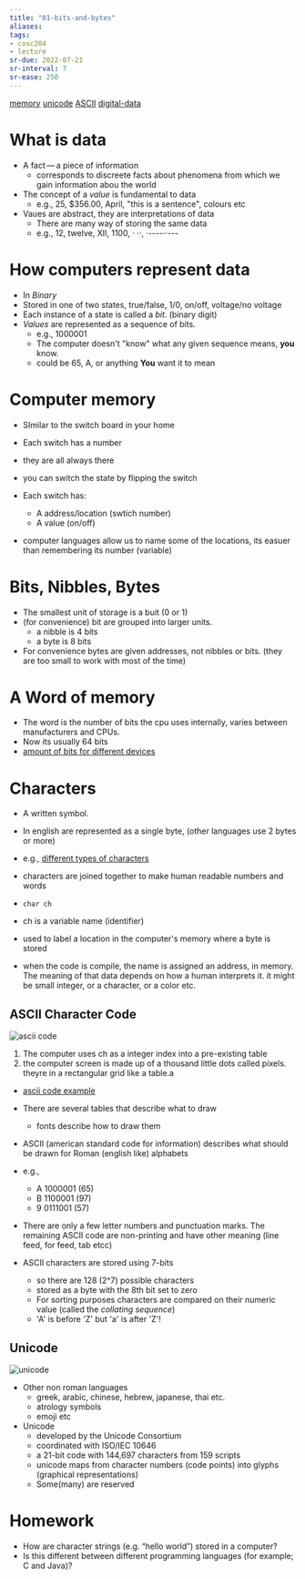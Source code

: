 ```yaml
---
title: "01-bits-and-bytes"
aliases: 
tags: 
- cosc204
- lecture
sr-due: 2022-07-21
sr-interval: 7
sr-ease: 250
---
```


[memory](notes/memory.md)
[unicode](notes/unicode.md)
[ASCII](notes/ASCII.md)
[digital-data](notes/digital-data.md)
























# What is data
- A fact — a piece of information
	- corresponds to discreete facts about phenomena from which we gain information abou the world
- The concept of a *value* is fundamental to data
	- e.g., 25, $356.00, April, "this is a sentence", colours etc
- Vaues are abstract, they are interpretations of data
	- There are many way of storing the same data
	- e.g., 12, twelve, XII, 1100, · ··, ·----··---

# How computers represent data
- In *Binary*
- Stored in one of two states, true/false, 1/0, on/off, voltage/no voltage
- Each instance of a state is called a *bit*. (binary digit)
- *Values* are represented as a sequence of bits.
	- e.g., 1000001
	- The computer doesn't "know" what any given sequence means, **you** know.
	- could be 65, A, or anything **You** want it to mean

# Computer memory
- SImilar to the switch board in your home
- Each switch has a number
- they are all always there
- you can switch the state by flipping the switch

 - Each switch has:
	 - A address/location (swtich number)
	 - A value (on/off)

- computer languages allow us to name some of the locations, its easuer than remembering its number (variable)


# Bits, Nibbles, Bytes
-  The smallest unit of storage is a buit (0 or 1)
- (for convenience) bit are grouped into larger units.
	- a nibble is 4 bits
	- a byte is 8 bits
- For convenience bytes are given addresses, not nibbles or bits. (they are too small to work with most of the time)

# A Word of memory
- The word is the number of bits the cpu uses internally, varies between manufacturers and CPUs.
- Now its usually 64 bits
- [amount of bits for different devices](https://i.imgur.com/nHrz1zX.png)

# Characters
- A written symbol.
- In english are represented as a single byte, (other languages use 2 bytes or more)
- e.g., [different types of characters](https://i.imgur.com/DBLVhw8.png)

- characters are joined together to make human readable numbers and words

- `char ch` 
- ch is a variable name (identifier) 
- used to label a location in the computer's memory where a byte is stored
- when the code is compile, the name is assigned an address, in memory. The meaning of that data depends on how a human interprets it. it might be small integer, or a character, or a color etc.

## ASCII Character Code
![ascii code](https://i.imgur.com/NbBtm1v.png)

1. The computer uses ch as a integer index into a pre-existing table 
2. the computer screen is made up of a thousand little dots called pixels. theyre in a rectangular grid like a table.a

- [ascii code example](https://i.imgur.com/9uvKRVo.png)

- There are several tables that describe what to draw
	- fonts describe how to draw them
- ASCII (american standard code for information) describes what should be drawn for Roman (english like) alphabets
- e.g.,
	- A 1000001 (65)
	- B 1100001 (97)
	- 9 0111001 (57)
- There are only a few letter numbers and punctuation marks. The remaining ASCII code are non-printing and have other meaning (line feed, for feed, tab etcc)
- ASCII characters are stored using 7-bits
	- so there are 128 (2^7) possible characters
	- stored as a byte with the 8th bit set to zero
	- For sorting purposes characters are compared on their numeric value (called the *collating sequence*)
	- 'A' is before 'Z' but 'a' is after 'Z'!

## Unicode
![unicode](https://i.imgur.com/GEtVItW.png)

- Other non roman languages
	- greek, arabic, chinese, hebrew, japanese, thai etc.
	- atrology symbols
	- emoji etc
- Unicode
	- developed by the Unicode Consortium
	- coordinated with ISO/IEC 10646
	- a 21-bit code with 144,697 characters from 159 scripts
	- unicode maps from character numbers (code points) into glyphs (graphical representations)
	- Some(many) are reserved


# Homework
- How are character strings (e.g. “hello world”) stored in a computer?
- Is this different between different programming languages (for example; C and Java)?